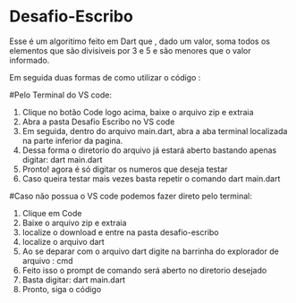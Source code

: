 # Desafio-Escribo

Esse é um algoritimo feito em Dart que , dado um valor, soma todos os elementos que são divisiveis por 3 e 5 e são menores que o valor informado.

Em seguida duas formas de como utilizar o código :

#Pelo Terminal  do VS code:
1. Clique no botão Code logo acima, baixe o arquivo zip e extraia
1. Abra a pasta Desafio Escribo no VS code 
2. Em seguida, dentro do arquivo main.dart, abra a aba terminal localizada na parte inferior da pagina.
3. Dessa forma o diretorio do arquivo já estará aberto bastando apenas digitar:  dart main.dart
4. Pronto! agora é só  digitar os numeros que deseja testar
5. Caso queira testar mais vezes basta repetir o comando dart main.dart

#Caso não possua o VS code podemos fazer direto pelo terminal:
1. Clique em Code
2. Baixe o arquivo zip e extraia
4. localize o download e entre na pasta desafio-escribo
5. localize o arquivo dart 
6. Ao se deparar com o arquivo dart digite na barrinha do explorador de arquivo : cmd
7. Feito isso o prompt de comando será aberto no diretorio desejado
8. Basta digitar: dart main.dart
9. Pronto, siga o código
